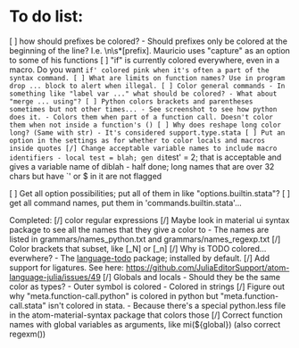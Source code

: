 # To do list:
[ ] how should prefixes be colored? 
    - Should prefixes only be colored at the beginning of the line? I.e. \n\s*[prefix]. Mauricio uses "capture" as an option to some of his functions
[ ] "if" is currently colored everywhere, even in a macro. Do you want `if' colored pink when it's often a part of the syntax command.
[ ] What are limits on function names? Use in program drop ... block to alert when illegal.
[ ] Color general commands
    - In something like "label var ..." what should be colored?
    - What about "merge ... using"?
[ ] Python colors brackets and parentheses sometimes but not other times...
    - See screenshot to see how python does it.
    - Colors them when part of a function call. Doesn't color them when not inside a function's ()
[ ] Why does reshape long color long? (Same with str)
    - It's considered support.type.stata
[ ] Put an option in the settings as for whether to color locals and macros inside quotes
[/] Change acceptable variable names to include macro identifiers
    - local test = blah; gen di`test' = 2; that is acceptable and gives a variable name of diblah
    - half done; long names that are over 32 chars but have `' or $ in it are not flagged

[ ] Get all option possibilities; put all of them in like "options.builtin.stata"?
[ ] get all command names, put them in 'commands.builtin.stata'...





Completed:
[/] color regular expressions
[/] Maybe look in material ui syntax package to see all the names that they give a color to
    - The names are listed in grammars/names_python.txt and grammars/names_regexp.txt
[/] Color brackets that subset, like [_N] or [_n]
[/] Why is TODO colored... everwhere?
    - The [language-todo](https://github.com/atom/language-todo) package; installed by default.
[/] Add support for ligatures. See here: <https://github.com/JuliaEditorSupport/atom-language-julia/issues/49>
[/] Globals and locals
    - Should they be the same color as types?
    - Outer symbol is colored
    - Colored in strings
[/] Figure out why "meta.function-call.python" is colored in python but "meta.function-call.stata" isn't colored in stata.
    - Because there's a special python.less file in the atom-material-syntax package that colors those
[/] Correct function names with global variables as arguments, like mi(${global}) (also correct regexm())


